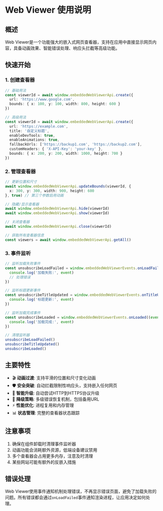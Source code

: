 # Web Viewer 使用说明

## 概述

Web Viewer是一个功能强大的嵌入式网页查看器，支持在应用中直接显示网页内容，具备动画效果、智能错误处理、响应头拦截等高级功能。

## 快速开始

### 1. 创建查看器

```typescript
// 基础用法
const viewerId = await window.embeddedWebViewerApi.create({
  url: 'https://www.google.com',
  bounds: { x: 100, y: 100, width: 800, height: 600 }
})

// 高级用法
const viewerId = await window.embeddedWebViewerApi.create({
  url: 'https://example.com',
  title: '自定义标题',
  enableDevTools: true,
  enableAnimations: true,
  fallbackUrls: ['https://backup1.com', 'https://backup2.com'],
  customHeaders: { 'X-API-Key': 'your-key' },
  bounds: { x: 200, y: 200, width: 1000, height: 700 }
})
```

### 2. 管理查看器

```typescript
// 更新位置和尺寸
await window.embeddedWebViewerApi.updateBounds(viewerId, {
  x: 300, y: 300, width: 900, height: 600
}, true) // 第三个参数启用动画

// 隐藏/显示查看器
await window.embeddedWebViewerApi.hide(viewerId)
await window.embeddedWebViewerApi.show(viewerId)

// 关闭查看器
await window.embeddedWebViewerApi.close(viewerId)

// 获取所有查看器信息
const viewers = await window.embeddedWebViewerApi.getAll()
```

### 3. 事件监听

```typescript
// 监听加载失败事件
const unsubscribeLoadFailed = window.embeddedWebViewerEvents.onLoadFailed((event) => {
  console.log('加载失败:', event)
  // 处理错误
})

// 监听标题更新事件
const unsubscribeTitleUpdated = window.embeddedWebViewerEvents.onTitleUpdated((event) => {
  console.log('标题更新:', event)
})

// 监听加载完成事件
const unsubscribeLoaded = window.embeddedWebViewerEvents.onLoaded((event) => {
  console.log('加载完成:', event)
})

// 清理监听器
unsubscribeLoadFailed()
unsubscribeTitleUpdated()
unsubscribeLoaded()
```

## 主要特性

- 🎬 **动画过渡**: 支持平滑的位置和尺寸变化动画
- 🛡️ **安全突破**: 自动拦截限制性响应头，支持嵌入任何网页
- 🔄 **智能升级**: 自动尝试HTTP到HTTPS协议升级
- 🚀 **降级策略**: 多级错误恢复机制，包括备用URL
- ⚡ **性能优化**: 进程复用和内存管理
- 📊 **状态管理**: 完整的查看器状态跟踪

## 注意事项

1. 确保在组件卸载时清理事件监听器
2. 动画功能会消耗额外资源，低端设备建议禁用
3. 多个查看器会占用更多内存，注意及时清理
4. 某些网站可能有额外的反嵌入措施

## 错误处理

Web Viewer使用事件通知机制处理错误，不再显示错误页面，避免了加载失败的问题。所有错误都会通过`onLoadFailed`事件通知渲染进程，让应用决定如何处理。
